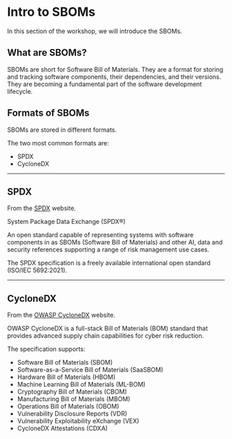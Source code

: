 # Intro to SBOMs

In this section of the workshop, we will introduce the SBOMs.

## What are SBOMs?

SBOMs are short for Software Bill of Materials. They are a format for storing
and tracking software components, their dependencies, and their versions. They
are becoming a fundamental part of the software development lifecycle.

## Formats of SBOMs

SBOMs are stored in different formats.

The two most common formats are:

- SPDX
- CycloneDX

---

## SPDX

From the [SPDX](https://spdx.dev) website.

System Package Data Exchange (SPDX®)

An open standard capable of representing systems with software components in as
SBOMs (Software Bill of Materials) and other AI, data and security references
supporting a range of risk management use cases.

The SPDX specification is a freely available international open standard
(ISO/IEC 5692:2021).

---

## CycloneDX

From the [OWASP CycloneDX](https://cyclonedx.org) website.

OWASP CycloneDX is a full-stack Bill of Materials (BOM) standard that provides
advanced supply chain capabilities for cyber risk reduction.

The specification supports:

- Software Bill of Materials (SBOM)
- Software-as-a-Service Bill of Materials (SaaSBOM)
- Hardware Bill of Materials (HBOM)
- Machine Learning Bill of Materials (ML-BOM)
- Cryptography Bill of Materials (CBOM)
- Manufacturing Bill of Materials (MBOM)
- Operations Bill of Materials (OBOM)
- Vulnerability Disclosure Reports (VDR)
- Vulnerability Exploitability eXchange (VEX)
- CycloneDX Attestations (CDXA)
